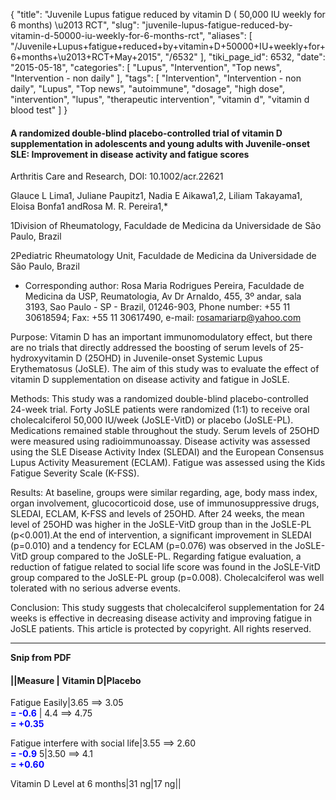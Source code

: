 {
    "title": "Juvenile Lupus fatigue reduced by vitamin D ( 50,000 IU weekly for 6 months) \u2013 RCT",
    "slug": "juvenile-lupus-fatigue-reduced-by-vitamin-d-50000-iu-weekly-for-6-months-rct",
    "aliases": [
        "/Juvenile+Lupus+fatigue+reduced+by+vitamin+D+50000+IU+weekly+for+6+months+\u2013+RCT+May+2015",
        "/6532"
    ],
    "tiki_page_id": 6532,
    "date": "2015-05-18",
    "categories": [
        "Lupus",
        "Intervention",
        "Top news",
        "Intervention - non daily"
    ],
    "tags": [
        "Intervention",
        "Intervention - non daily",
        "Lupus",
        "Top news",
        "autoimmune",
        "dosage",
        "high dose",
        "intervention",
        "lupus",
        "therapeutic intervention",
        "vitamin d",
        "vitamin d blood test"
    ]
}


#### A randomized double-blind placebo-controlled trial of vitamin D supplementation in adolescents and young adults with Juvenile-onset SLE: Improvement in disease activity and fatigue scores

Arthritis Care and Research, DOI: 10.1002/acr.22621

Glauce L Lima1, Juliane Paupitz1, Nadia E Aikawa1,2, Liliam Takayama1, Eloisa Bonfa1 andRosa M. R. Pereira1,*

1Division of Rheumatology, Faculdade de Medicina da Universidade de São Paulo, Brazil

2Pediatric Rheumatology Unit, Faculdade de Medicina da Universidade de São Paulo, Brazil

* Corresponding author: Rosa Maria Rodrigues Pereira, Faculdade de Medicina da USP, Reumatologia, Av Dr Arnaldo, 455, 3º andar, sala 3193, Sao Paulo - SP - Brazil, 01246-903, Phone number: +55 11 30618594; Fax: +55 11 30617490, e-mail: rosamariarp@yahoo.com

Purpose: Vitamin D has an important immunomodulatory effect, but there are no trials that directly addressed the boosting of serum levels of 25-hydroxyvitamin D (25OHD) in Juvenile-onset Systemic Lupus Erythematosus (JoSLE). The aim of this study was to evaluate the effect of vitamin D supplementation on disease activity and fatigue in JoSLE. 

Methods: This study was a randomized double-blind placebo-controlled 24-week trial. Forty JoSLE patients were randomized (1:1) to receive oral cholecalciferol 50,000 IU/week (JoSLE-VitD) or placebo (JoSLE-PL). Medications remained stable throughout the study. Serum levels of 25OHD were measured using radioimmunoassay. Disease activity was assessed using the SLE Disease Activity Index (SLEDAI) and the European Consensus Lupus Activity Measurement (ECLAM). Fatigue was assessed using the Kids Fatigue Severity Scale (K-FSS). 

Results: At baseline, groups were similar regarding, age, body mass index, organ involvement, glucocorticoid dose, use of immunosuppressive drugs, SLEDAI, ECLAM, K-FSS and levels of 25OHD. After 24 weeks, the mean level of 25OHD was higher in the JoSLE-VitD group than in the JoSLE-PL (p<0.001).At the end of intervention, a significant improvement in SLEDAI (p=0.010) and a tendency for ECLAM (p=0.076) was observed in the JoSLE-VitD group compared to the JoSLE-PL. Regarding fatigue evaluation, a reduction of fatigue related to social life score was found in the JoSLE-VitD group compared to the JoSLE-PL group (p=0.008). Cholecalciferol was well tolerated with no serious adverse events. 

Conclusion: This study suggests that cholecalciferol supplementation for 24 weeks is effective in decreasing disease activity and improving fatigue in JoSLE patients. This article is protected by copyright. All rights reserved.

---

 **Snip from PDF** 

#### ||Measure | Vitamin D|Placebo

Fatigue Easily|3.65 ==> 3.05  
 **<span style="color:#00F;">= -0.6</span>** | 4.4 ==> 4.75  
  **<span style="color:#00F;">= +0.35</span>** 

Fatigue interfere with social life|3.55 ==> 2.60  
 **<span style="color:#00F;">= -0.9</span>** 5|3.50 ==> 4.1  
 **<span style="color:#00F;">= +0.60</span>** 

Vitamin D Level at 6 months|31 ng|17 ng||